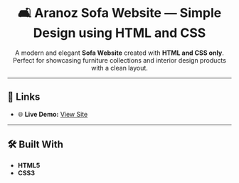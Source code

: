 <div align="center">

# 🛋️ Aranoz Sofa Website — Simple Design using HTML and CSS

A modern and elegant **Sofa Website** created with **HTML and CSS only**.  
Perfect for showcasing furniture collections and interior design products with a clean layout.

</div>

---

## 🔗 Links

- 🌐 **Live Demo:** [View Site](https://mohmadhusenkhimani.github.io/Aranoz/)

---

## 🛠️ Built With

- **HTML5**
- **CSS3**
